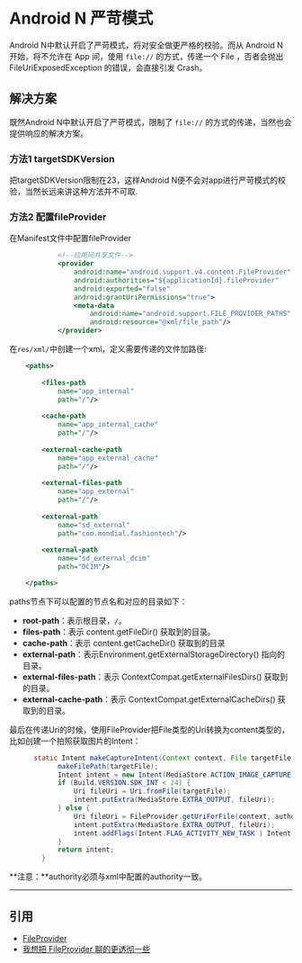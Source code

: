# Android N 严苛模式

Android N中默认开启了严苛模式，将对安全做更严格的校验。而从 Android N 开始，将不允许在 App 间，使用 `file://` 的方式，传递一个 File ，否者会抛出 FileUriExposedException 的错误，会直接引发 Crash。

## 解决方案

既然Android N中默认开启了严苛模式，限制了 `file://` 的方式的传递，当然也会提供响应的解决方案。

### 方法1 targetSDKVersion

把targetSDKVersion限制在23，这样Android N便不会对app进行严苛模式的校验，当然长远来讲这种方法并不可取.

### 方法2 配置fileProvider

在Manifest文件中配置fileProvider

```xml
            <!--应用间共享文件-->
            <provider
                android:name="android.support.v4.content.FileProvider"
                android:authorities="${applicationId}.fileProvider"
                android:exported="false"
                android:grantUriPermissions="true">
                <meta-data
                    android:name="android.support.FILE_PROVIDER_PATHS"
                    android:resource="@xml/file_path"/>
            </provider>
```

在`res/xml/`中创建一个xml，定义需要传递的文件加路径:

```xml
    <paths>
    
        <files-path
            name="app_internal"
            path="/"/>
    
        <cache-path
            name="app_internal_cache"
            path="/"/>
    
        <external-cache-path
            name="app_external_cache"
            path="/"/>
    
        <external-files-path
            name="app_external"
            path="/"/>
    
        <external-path
            name="sd_external"
            path="com.mondial.fashiontech"/>
    
        <external-path
            name="sd_external_dcim"
            path="DCIM"/>

    </paths>
```

paths节点下可以配置的节点名和对应的目录如下：

* **root-path**：表示根目录，`/`。
* **files-path**：表示 content.getFileDir() 获取到的目录。
* **cache-path**：表示 content.getCacheDir() 获取到的目录
* **external-path**：表示Environment.getExternalStorageDirectory() 指向的目录。
* **external-files-path**：表示 ContextCompat.getExternalFilesDirs() 获取到的目录。
* **external-cache-path**：表示 ContextCompat.getExternalCacheDirs() 获取到的目录。

最后在传递Uri的时候，使用FileProvider把File类型的Uri转换为content类型的，比如创建一个拍照获取图片的Intent：

```java
      static Intent makeCaptureIntent(Context context, File targetFile, String authority) {
            makeFilePath(targetFile);
            Intent intent = new Intent(MediaStore.ACTION_IMAGE_CAPTURE);
            if (Build.VERSION.SDK_INT < 24) {
                Uri fileUri = Uri.fromFile(targetFile);
                intent.putExtra(MediaStore.EXTRA_OUTPUT, fileUri);
            } else {
                Uri fileUri = FileProvider.getUriForFile(context, authority, targetFile);
                intent.putExtra(MediaStore.EXTRA_OUTPUT, fileUri);
                intent.addFlags(Intent.FLAG_ACTIVITY_NEW_TASK | Intent.FLAG_GRANT_READ_URI_PERMISSION);
            }
            return intent;
        }
```

**注意：**authority必须与xml中配置的authority一致。

---
## 引用

- [FileProvider](https://developer.android.com/reference/android/support/v4/content/FileProvider.html)
- [我想把 FileProvider 聊的更透彻一些](https://juejin.im/post/5974ca356fb9a06bba4746bc)
